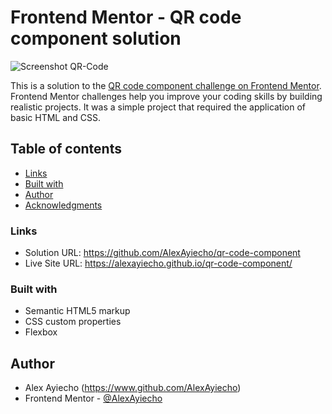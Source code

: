 # Frontend Mentor - QR code component solution
![Screenshot QR-Code](https://github.com/AlexAyiecho/qr-code-component/assets/140613985/2bc99284-ce7d-4c9d-b736-8555a91e2d0c)

This is a solution to the [QR code component challenge on Frontend Mentor](https://www.frontendmentor.io/challenges/qr-code-component-iux_sIO_H). Frontend Mentor challenges help you improve your coding skills by building realistic projects. It was a simple project that required the application of basic HTML and CSS.

## Table of contents

- [Links](#links)
- [Built with](#built-with)
- [Author](#author)
- [Acknowledgments](#acknowledgments)

### Links

- Solution URL: https://github.com/AlexAyiecho/qr-code-component
- Live Site URL: https://alexayiecho.github.io/qr-code-component/

### Built with

- Semantic HTML5 markup
- CSS custom properties
- Flexbox

## Author

- Alex Ayiecho (https://www.github.com/AlexAyiecho)
- Frontend Mentor - [@AlexAyiecho](https://www.frontendmentor.io/profile/AlexAyiecho)
